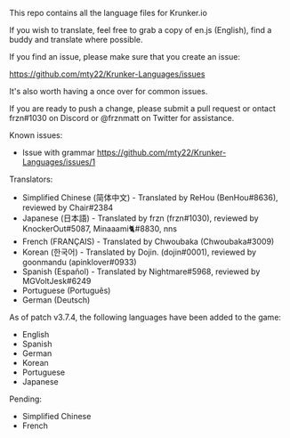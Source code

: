 This repo contains all the language files for Krunker.io

If you wish to translate, feel free to grab a copy of en.js (English), find a buddy and translate where possible.

If you find an issue, please make sure that you create an issue:

https://github.com/mty22/Krunker-Languages/issues

It's also worth having a once over for common issues.

If you are ready to push a change, please submit a pull request or ontact frzn#1030 on Discord or @frznmatt on Twitter for assistance.


Known issues:
- Issue with grammar https://github.com/mty22/Krunker-Languages/issues/1


Translators:

- Simplified Chinese (简体中文) - Translated by ReHou (BenHou#8636), reviewed by Chair#2384
- Japanese (日本語) - Translated by frzn (frzn#1030), reviewed by KnockerOut#5087, Minaaami🐈#8830, nns
- French (FRANÇAIS) - Translated by Chwoubaka (Chwoubaka#3009)
- Korean (한국어) - Translated by Dojin. (dojin#0001), reviewed by goonmandu (apinklover#0933)
- Spanish (Español) - Translated by Nightmare#5968, reviewed by MGVoltJesk#6249
- Portuguese (Português)
- German (Deutsch)


As of patch v3.7.4, the following languages have been added to the game:

- English
- Spanish
- German
- Korean
- Portuguese
- Japanese

Pending:

- Simplified Chinese
- French

